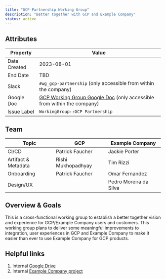 ```yaml
---
title: "GCP Partnership Working Group"
description: "Better together with GCP and Example Company"
status: active
---
```


## Attributes

| Property        | Value           |
|-----------------|-----------------|
| Date Created    | 2023-08-01     |
| End Date        | TBD             |
| Slack           | `#wg_gcp-partnership` (only accessible from within the company) |
| Google Doc      | [GCP Working Group Google Doc](https://docs.google.com/document/d/1vGVxKYv0r808iLq3LyoyHg0tRNiT_vDrvr7RGJugg-c/edit?usp=sharing) (only accessible from within the company) |
| Issue Label     | `WorkingGroup::GCP Partnership` |

## Team

| Topic | GCP | Example Company |
| --- | --- | --- |
| CI/CD | Patrick Faucher | Jackie Porter |
| Artifact & Metadata | Rishi Mukhopadhyay | Tim Rizzi |
| Onboarding | Patrick Faucher | Omar Fernandez |
| Design/UX |  | Pedro Moreira da Silva |

## Overview & Goals

This is a cross-functional working group to establish a better together vision and experience for GCP/Example Company users and customers. This working group plans to deliver some meaningful improvements to integration, user experiences in GCP and Example Company to make it easier than ever to use Example Company for GCP products.

## Helpful links

1. Internal [Google Drive](https://drive.google.com/drive/u/0/folders/1OC7zdMWFkiRUD7psxYsNS8yikvQLwbh1)
1. Internal [Example Company project](https://example_company.com/example_company-com/alliances/google/console-integration/)
